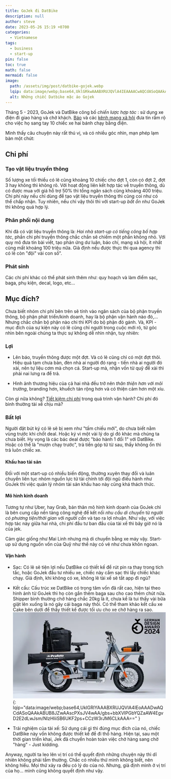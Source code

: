 ```yaml
---
title: GoJek đi DatBike
description: null
author: steve
date: 2023-05-26 15:19 +0700
categories:
  - Vietnamese
tags:
  - business
  - start-up
pin: false
toc: true
math: false
mermaid: false
image:
  path: /assets/img/post/datbike-gojek.webp
  lqip: data:image/webp;base64,UklGRkwAAABXRUJQVlA4IEAAAACwAQCdASoQAAkABUB8JYwC7AEChN2AAPyO5HDWh/QNZtYRjeP98x054Yql6/iqwgp0/xLHG3njC+A/JCbO/AAA
  alt: Những chiếc Datbike mặc áo Gojek
---
```

Tháng 5 - 2023, GoJek và DatBike công bố *chiến lược hợp tác* : sử dụng xe điện đi giao hàng và chở khách. [Báo](https://tuoitre.vn/gojek-hop-tac-dat-bike-dua-xe-may-dien-phuc-vu-van-chuyen-hanh-khach-20230524132950417.htm) và các [kênh mạng xã hội](https://tinhte.vn/thread/gojek-bat-tay-voi-dat-bike-dung-xe-dien-weaver-de-giao-hang-va-cho-khach.3670681/) đưa tin rầm rộ cho việc họ sang tay 10 chiếc xe hai bánh chạy bằng điện.

Mình thấy câu chuyện này rất thú vị, và có nhiều góc nhìn, mạn phép lạm bàn một chút:

## Chi phí
### Tạo vật liệu truyền thông
Số lượng xe tối thiểu có lẽ cũng khoảng 10 chiếc cho đợt 1, còn có đợt 2, đợt 3 hay không thì không rõ. Với hoạt động liên kết hợp tác về truyền thông, dù có được mua với giá hỗ trợ 50% thì tổng ngân sách cũng khoảng 400 triệu. Chi phí này nếu chỉ dùng để tạo vật liệu truyền thông thì cũng coi như có thể chấp nhận. Tuy nhiên, nếu chỉ vậy thôi thì với start-up *bất ổn* như GoJek thì không quá hợp lý.

### Phân phối nội dung
Khi đã có vật liệu truyền thông là: *Hai nhà start-up có tiếng công bố hợp tác*, phần chi phí truyền thông chắc chắn sẽ chiếm một phần không nhỏ. Với quy mô đưa tin bài viết, tạo phản ứng dư luận, báo chí, mạng xã hội, ít nhất cũng mất khoảng 100 triệu nữa. Giả định nếu được thực thi qua agency thì có lẽ còn "đội" vài con số".

### Phát sinh
Các chi phí khác có thể phát sinh thêm như: quy hoạch và làm điểm sạc, baga, phụ kiện, decal, logo, etc...

## Mục đích?
Chưa biết nhóm chi phí bên trên sẽ tính vào ngân sách của bộ phận truyền thông, bộ phận phát triển/kinh doanh, hay là bộ phận vận hành nào đó,... Nhưng chắc chắn bộ phận nào chi thì KPI do bộ phận đó gánh.
Và, KPI - mục đích của sự kiện này có lẽ cũng chỉ người trong cuộc mới rõ, từ góc nhìn bên ngoài chúng ta thực sự không dễ nhìn nhận, tuy nhiên:

### Lợi
- Lên báo, truyền thông được một đợt. Và có lẽ cũng chỉ có một đợt thôi. Hiệu quả tạm chưa bàn, đèn nhà ai người đó rạng - tiền nhà ai người đó xài, nên tự liệu cơm mà chọn cá. Start-up mà, nhận vốn từ quỹ để xài thì phải nai lưng ra để trả.

- Hình ảnh thương hiệu của cả hai nhà đều trở nên *thân thiện hơn với môi trường*, branding hơn, khuếch tán rộng hơn và có thiện cảm hơn một xíu.

Còn gì nữa không? [Tiết kiệm chi phí](https://www.gojek.com/vn/blog/2-banh_tphcm-trai-nghiem-xe-may-dien-dat-bike-chi-voi-30kngay) trong quá trình vận hành? Chi phí đó bình thường tài xế chịu mà?

### Bất lợi
Người đặt bút ký có lẽ sẽ bị xem như "tấm chiếu mới", do chưa biết nằm vùng trước khi chốt deal. Hoặc ký vì một vài lý do gì đó khác mà chúng ta chưa biết. Hy vọng là các bác deal được "bảo hành 1 đổi 1" với DatBike. Hoặc có thể là "mượn chạy trước", trả tiền góp từ từ sau, thấy không ổn thì trả luôn chiếc xe.

#### Khấu hao tài sản
Đối với một start-up có nhiều biến động, thường xuyên thay đổi và luân chuyển liên tục nhóm nguồn lực từ tài chính tới đội ngũ điều hành như GoJek thì việc quản lý nhóm tài sản khấu hao này cũng khá thách thức.

#### Mô hình kinh doanh
Tương tự như Uber, hay Grab, bản thân mô hình kinh doanh của GoJek chỉ là bên cung cấp nền tảng công nghệ để kết nối *nhu cầu di chuyển* từ *người có phương tiện/thời gian*  với *người cần* và tạo ra lợi nhuận. Như vậy, với việc hợp tác này giữa hai nhà, chi phí đầu tư ban đầu của tài xế thì bây giờ nó là của jek.

Cảm giác giống như Mai Linh nhưng mà di chuyển bằng xe máy vậy. Start-up sử dụng nguồn vốn của Quỹ như thế này có vẻ như chưa khôn ngoan.

#### Vận hành
- Sạc:
Có lẽ sẽ tiện lợi nếu DatBike có thiết kế để rút pin ra thay trong tích tắc, hoặc GoJek đầu tư nhiều xe, chiếc này cắm sạc thì lấy chiếc khác chạy. Giả định, khi không có xe, không lẽ tài xế sẽ tắt app đi ngủ?

- Kết cấu:
Cấu trúc xe DatBike có trọng tâm vốn đã rất cao, hiện tại theo hình ảnh từ GoJek thì họ còn gắn thêm baga sau cho cao thêm chút nữa. Shipper bình thường chở hàng chắc 20kg là ít, chưa kể là tui thấy vài bữa giật lên xuống là nó gãy cái baga này thôi. Có thể tham khảo kết cấu xe Cake bên dưới để thấy thiết kế được tối ưu cho xe chở hàng ra sao.
![Cake bike](/assets/img/post/cake-bike.webp "Cake bike - xe được sinh ra để chở hàng"){: lqip="data:image/webp;base64,UklGRlYAAABXRUJQVlA4IEoAAADwAQCdASoQAAkABUB8JZwAAscPXsJV4wAA/gbs+bbXVIPGbYQZaAW4EgvD2E2dLwJsm/NlzHliiSB6UKF2ps+CCzW3rJM6CLkAAA==" }

- Trải nghiệm của tài xế:
Sử dụng cái gì thì đúng mục đích của nó, chiếc DatBike này vốn không được thiết kế để đi thồ hàng. Hiện tại, sau một thời gian triển khai, Jek đã chuyển hoàn toàn việc chở hàng sang chở "hàng" - Just kidding.

Anyway, người ta leo lên vị trí có thể quyết định những chuyện này thì dĩ nhiên không phải tầm thường. Chắc có nhiều thứ mình không biết, nên không hiểu. Mọi thứ xảy ra đều có lý do của nó. Nhưng, giả định mình ở vị trí của họ... mình cũng không quyết định như vậy.

